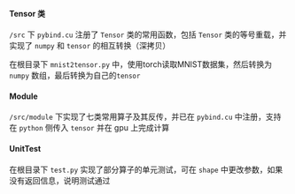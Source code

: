 #### Tensor 类
`/src` 下 `pybind.cu` 注册了 `Tensor` 类的常用函数，包括 `Tensor` 类的等号重载，并实现了 `numpy` 和 `tensor` 的相互转换（深拷贝）

在根目录下 `mnist2tensor.py` 中，使用torch读取MNIST数据集，然后转换为 `numpy` 数组，最后转换为自己的`tensor`

#### Module 
`/src/module` 下实现了七类常用算子及其反传，并已在 `pybind.cu` 中注册，支持在 `python` 侧传入 `tensor` 并在 gpu 上完成计算

#### UnitTest 
在根目录下 `test.py` 实现了部分算子的单元测试，可在 `shape` 中更改参数，如果没有返回信息，说明测试通过